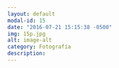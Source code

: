 ```yaml
---
layout: default
modal-id: 15
date: "2016-07-21 15:15:38 -0500"
img: 15p.jpg
alt: image-alt
category: Fotografía
description:
---
```

